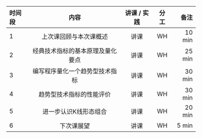 
|时间段     |  内容    | 讲课 / 实践     |  分工  |备注       |
| :---     |   :----:    |   :----:    |    :----:    |       ---: |
|    1     |  上次课回顾与本次课概述 |  讲课   |    WH     |   10 min     |
|    2     |   经典技术指标的基本原理及量化要点 |  讲课   |    WH     |   25 min     |
|    3     |   编写程序量化一个趋势型技术指标  |  讲课   |    WH     |   30 min     |
|    4     |  趋势型技术指标的性能评价  |  讲课   |    WH     |   30 min     |
|    5     |  进一步认识K线形态组合  |  讲课   |    WH     |   20 min     |
|    6     |  下次课展望  |  讲课   |    WH     |   5 min     |
